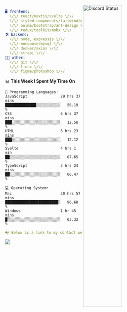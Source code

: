 
<a href="https://discord.com/users/279302975371870218" target="_blank">
    <img width="50%" align="right" alt="Discord Status" src="https://lanyard.cnrad.dev/api/279302975371870218?bg=161B22&borderRadius=5px%205px%200%200&hideTimestamp=true&idleMessage=Just%20chillin%27%20at%20the%20moment&animated=true">
</a>

```yaml
🖥️ frontend: 
  \/\/ react/nextjs/svelte \/\/
  \/\/ styled-components/tailwind/mui/
  \/\/ bulma/bootstrap/ant-design \/\/
  \/\/ redux/toolkit/mobx \/\/
🛠 backend: 
  \/\/ node, expressjs \/\/
  \/\/ mongoose/mysql \/\/
  \/\/ docker/axios \/\/
  \/\/ strapi \/\/
👨‍💻 other: 
  \/\/ git \/\/ 
  \/\/ linux \/\/
  \/\/ figma/photoshop \/\/
```
<!--START_SECTION:waka-->
📊 **This Week I Spent My Time On** 

```text
💬 Programming Languages: 
JavaScript               29 hrs 37 mins      ██████████████░░░░░░░░░░░   56.19 % 
CSS                      6 hrs 37 mins       ███░░░░░░░░░░░░░░░░░░░░░░   12.58 % 
HTML                     6 hrs 23 mins       ███░░░░░░░░░░░░░░░░░░░░░░   12.12 % 
Svelte                   4 hrs 1 min         ██░░░░░░░░░░░░░░░░░░░░░░░   07.65 % 
TypeScript               3 hrs 24 mins       ██░░░░░░░░░░░░░░░░░░░░░░░   06.47 % 

💻 Operating System: 
Mac                      50 hrs 57 mins      ████████████████████████░   96.68 % 
Windows                  1 hr 45 mins        █░░░░░░░░░░░░░░░░░░░░░░░░   03.32 % 
```


<!--END_SECTION:waka-->
```yaml
📭 Below is a link to my contact website 
```
<a href="https://mxns.xyz" target="_black"> <img src="https://img.shields.io/badge/website-161B22?style=for-the-badge&logo=About.me&logoColor=white"></img> <a/>
